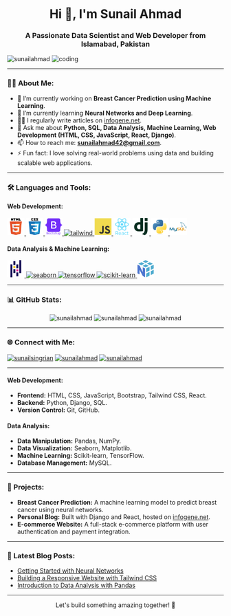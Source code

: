 <h1 align="center">Hi 👋, I'm Sunail Ahmad</h1>
<h3 align="center">A Passionate Data Scientist and Web Developer from Islamabad, Pakistan</h3>

<img align="right" alt="coding" width="400" src="https://imgs.search.brave.com/FrOhz6OSIWnq4YHmHKUaqDJyfb_r_9qhlgapHALPk-Q/rs:fit:680:428:1/g:ce/aHR0cHM6Ly9pLnBp/bmltZy5jb20vb3Jp/Z2luYWxzLzU0L2Uz/LzdkLzU0ZTM3ZDgw/NzRlYmNkZTFkOTZj/NzdkN2IyYTdmMzEw/LmdpZg.gif">

<p align="left"> <img src="https://komarev.com/ghpvc/?username=sunailahmad&label=Profile%20views&color=0e75b6&style=flat" alt="sunailahmad" /> </p>

---

### 👨‍💻 About Me:
- 🔭 I’m currently working on **Breast Cancer Prediction using Machine Learning**.
- 🌱 I’m currently learning **Neural Networks and Deep Learning**.
- 👨‍💻 I regularly write articles on [infogene.net](https://infogene.net).
- 💬 Ask me about **Python, SQL, Data Analysis, Machine Learning, Web Development (HTML, CSS, JavaScript, React, Django)**.
- 📫 How to reach me: **sunailahmad42@gmail.com**.
- ⚡ Fun fact: I love solving real-world problems using data and building scalable web applications.

---

### 🛠️ Languages and Tools:

#### **Web Development:**
<p align="left">
  <a href="https://www.w3.org/html/" target="_blank" rel="noreferrer"> <img src="https://raw.githubusercontent.com/devicons/devicon/master/icons/html5/html5-original-wordmark.svg" alt="html5" width="40" height="40"/> </a>
  <a href="https://www.w3schools.com/css/" target="_blank" rel="noreferrer"> <img src="https://raw.githubusercontent.com/devicons/devicon/master/icons/css3/css3-original-wordmark.svg" alt="css3" width="40" height="40"/> </a>
  <a href="https://getbootstrap.com" target="_blank" rel="noreferrer"> <img src="https://raw.githubusercontent.com/devicons/devicon/master/icons/bootstrap/bootstrap-plain-wordmark.svg" alt="bootstrap" width="40" height="40"/> </a>
  <a href="https://tailwindcss.com/" target="_blank" rel="noreferrer"> <img src="https://www.vectorlogo.zone/logos/tailwindcss/tailwindcss-icon.svg" alt="tailwind" width="40" height="40"/> </a>
  <a href="https://developer.mozilla.org/en-US/docs/Web/JavaScript" target="_blank" rel="noreferrer"> <img src="https://raw.githubusercontent.com/devicons/devicon/master/icons/javascript/javascript-original.svg" alt="javascript" width="40" height="40"/> </a>
  <a href="https://reactjs.org/" target="_blank" rel="noreferrer"> <img src="https://raw.githubusercontent.com/devicons/devicon/master/icons/react/react-original-wordmark.svg" alt="react" width="40" height="40"/> </a>
  <a href="https://www.djangoproject.com/" target="_blank" rel="noreferrer"> <img src="https://raw.githubusercontent.com/devicons/devicon/master/icons/django/django-plain.svg" alt="django" width="40" height="40"/> </a>
  <a href="https://www.python.org" target="_blank" rel="noreferrer"> <img src="https://raw.githubusercontent.com/devicons/devicon/master/icons/python/python-original.svg" alt="python" width="40" height="40"/> </a>
  <a href="https://www.mysql.com/" target="_blank" rel="noreferrer"> <img src="https://raw.githubusercontent.com/devicons/devicon/master/icons/mysql/mysql-original-wordmark.svg" alt="mysql" width="40" height="40"/> </a>
</p>

#### **Data Analysis & Machine Learning:**
<p align="left">
  <a href="https://pandas.pydata.org/" target="_blank" rel="noreferrer"> <img src="https://raw.githubusercontent.com/devicons/devicon/2ae2a900d2f041da66e950e4d48052658d850630/icons/pandas/pandas-original.svg" alt="pandas" width="40" height="40"/> </a>
  <a href="https://seaborn.pydata.org/" target="_blank" rel="noreferrer"> <img src="https://seaborn.pydata.org/_images/logo-mark-lightbg.svg" alt="seaborn" width="40" height="40"/> </a>
  <a href="https://www.tensorflow.org" target="_blank" rel="noreferrer"> <img src="https://www.vectorlogo.zone/logos/tensorflow/tensorflow-icon.svg" alt="tensorflow" width="40" height="40"/> </a>
  <a href="https://scikit-learn.org/" target="_blank" rel="noreferrer"> <img src="https://upload.wikimedia.org/wikipedia/commons/0/05/Scikit_learn_logo_small.svg" alt="scikit-learn" width="40" height="40"/> </a>
  <a href="https://numpy.org/" target="_blank" rel="noreferrer"> <img src="https://raw.githubusercontent.com/devicons/devicon/master/icons/numpy/numpy-original.svg" alt="numpy" width="40" height="40"/> </a>
</p>

---

### 📊 GitHub Stats:
<p align="center">
  <img align="center" src="https://github-readme-stats.vercel.app/api/top-langs?username=sunailahmad&show_icons=true&locale=en&layout=compact" alt="sunailahmad" />
  <img align="center" src="https://github-readme-stats.vercel.app/api?username=sunailahmad&show_icons=true&locale=en" alt="sunailahmad" />
  <img align="center" src="https://github-readme-streak-stats.herokuapp.com/?user=sunailahmad&" alt="sunailahmad" />
</p>

---

### 🌐 Connect with Me:
<p align="left">
  <a href="https://fb.com/sunailsingrian" target="blank"><img align="center" src="https://raw.githubusercontent.com/rahuldkjain/github-profile-readme-generator/master/src/images/icons/Social/facebook.svg" alt="sunailsingrian" height="30" width="40" /></a>
  <a href="https://linkedin.com/in/sunailahmad" target="blank"><img align="center" src="https://raw.githubusercontent.com/rahuldkjain/github-profile-readme-generator/master/src/images/icons/Social/linked-in-alt.svg" alt="sunailahmad" height="30" width="40" /></a>
  <a href="https://twitter.com/sunailahmad" target="blank"><img align="center" src="https://raw.githubusercontent.com/rahuldkjain/github-profile-readme-generator/master/src/images/icons/Social/twitter.svg" alt="sunailahmad" height="30" width="40" /></a>
</p>

---


#### **Web Development:**
- **Frontend:** HTML, CSS, JavaScript, Bootstrap, Tailwind CSS, React.
- **Backend:** Python, Django, SQL.
- **Version Control:** Git, GitHub.

#### **Data Analysis:**
- **Data Manipulation:** Pandas, NumPy.
- **Data Visualization:** Seaborn, Matplotlib.
- **Machine Learning:** Scikit-learn, TensorFlow.
- **Database Management:** MySQL.

---

### 🚀 Projects:
- **Breast Cancer Prediction:** A machine learning model to predict breast cancer using neural networks.
- **Personal Blog:** Built with Django and React, hosted on [infogene.net](https://infogene.net).
- **E-commerce Website:** A full-stack e-commerce platform with user authentication and payment integration.

---

### 📝 Latest Blog Posts:
- [Getting Started with Neural Networks](https://infogene.net/neural-networks)
- [Building a Responsive Website with Tailwind CSS](https://infogene.net/tailwind-css)
- [Introduction to Data Analysis with Pandas](https://infogene.net/pandas-intro)

---

<p align="center">Let's build something amazing together! 🚀</p>
